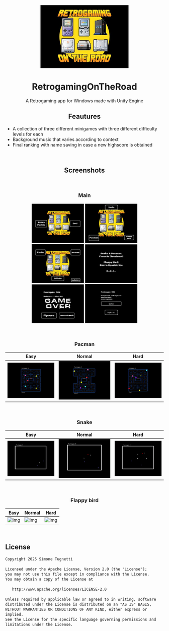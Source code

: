 <div align="center">
 
 <img src="Screenshots/Main.jpg" width="280" height="200">
 <h1>RetrogamingOnTheRoad</h1>
 <p>A Retrogaming app for Windows made with Unity Engine</p>

</div>

<h2 align="center">Feautures</h2>

- A collection of three different minigames with three different difficulty levels for each
- Background music that varies according to context
- Final ranking with name saving in case a new highscore is obtained

&nbsp;
&nbsp;

<h2 align="center">Screenshots</h2>

&nbsp;

<div align="center">

 <h3>Main</h3>

 <img src="Screenshots/Menu_1.png" width="33%" />
 <img src="Screenshots/Menu_2.png" width="33%" />
 <img src="Screenshots/Menu_3.png" width="33%" />
 <img src="Screenshots/Instructions.png" width="33%" />
 <img src="Screenshots/Game_over.png" width="33%" />
 <img src="Screenshots/Success.png" width="33%" />

</div>

&nbsp;

<div align="center">

 <h3>Pacman</h3>

| Easy  | Normal | Hard |
| ------------- | ------------- | ------------- |
| ![img](Screenshots/Pacman_easy.gif) | ![img](Screenshots/Pacman_normal.gif) | ![img](Screenshots/Pacman_hard.gif) |
 
</div>

&nbsp;

<div align="center">

 <h3>Snake</h3>

| Easy  | Normal | Hard |
| ------------- | ------------- | ------------- |
| ![img](Screenshots/Snake_easy.gif) | ![img](Screenshots/Snake_normal.gif) | ![img](Screenshots/Snake_hard.gif) |
 
</div>

&nbsp;

<div align="center">

 <h3>Flappy bird</h3>

| Easy  | Normal | Hard |
| ------------- | ------------- | ------------- |
| ![img](Screenshots/Flappy_bird_easy.gif) | ![img](Screenshots/Flappy_bird_normal.gif) | ![img](Screenshots/Flappy_bird_hard.gif) |
 
</div>

&nbsp;

License
-------

    Copyright 2025 Simone Tugnetti

    Licensed under the Apache License, Version 2.0 (the "License");
    you may not use this file except in compliance with the License.
    You may obtain a copy of the License at

       http://www.apache.org/licenses/LICENSE-2.0

    Unless required by applicable law or agreed to in writing, software
    distributed under the License is distributed on an "AS IS" BASIS,
    WITHOUT WARRANTIES OR CONDITIONS OF ANY KIND, either express or implied.
    See the License for the specific language governing permissions and
    limitations under the License.
